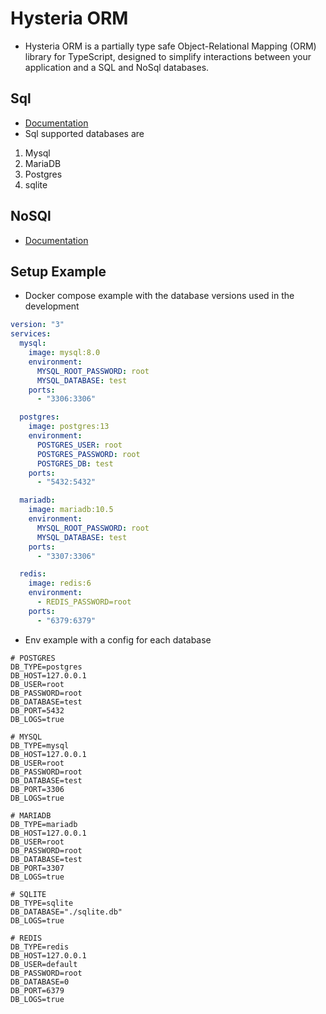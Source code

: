 # Hysteria ORM

- Hysteria ORM is a partially type safe Object-Relational Mapping (ORM) library for TypeScript, designed to simplify interactions between your application and a SQL and NoSql databases.

## Sql
- [Documentation](src/SQL_README.MD)
- Sql supported databases are
1) Mysql
2) MariaDB
3) Postgres
4) sqlite

## NoSQl
- [Documentation](src/no_sql/NOSQL_README.MD)


## Setup Example
- Docker compose example with the database versions used in the development

```yml
version: "3"
services:
  mysql:
    image: mysql:8.0
    environment:
      MYSQL_ROOT_PASSWORD: root
      MYSQL_DATABASE: test
    ports:
      - "3306:3306"

  postgres:
    image: postgres:13
    environment:
      POSTGRES_USER: root
      POSTGRES_PASSWORD: root
      POSTGRES_DB: test
    ports:
      - "5432:5432"

  mariadb:
    image: mariadb:10.5
    environment:
      MYSQL_ROOT_PASSWORD: root
      MYSQL_DATABASE: test
    ports:
      - "3307:3306" 

  redis:
    image: redis:6
    environment:
      - REDIS_PASSWORD=root
    ports:
      - "6379:6379"
```

- Env example with a config for each database

```dotenv
# POSTGRES
DB_TYPE=postgres
DB_HOST=127.0.0.1
DB_USER=root
DB_PASSWORD=root
DB_DATABASE=test
DB_PORT=5432
DB_LOGS=true

# MYSQL
DB_TYPE=mysql
DB_HOST=127.0.0.1
DB_USER=root
DB_PASSWORD=root
DB_DATABASE=test
DB_PORT=3306
DB_LOGS=true

# MARIADB
DB_TYPE=mariadb
DB_HOST=127.0.0.1
DB_USER=root
DB_PASSWORD=root
DB_DATABASE=test
DB_PORT=3307
DB_LOGS=true

# SQLITE
DB_TYPE=sqlite
DB_DATABASE="./sqlite.db"
DB_LOGS=true

# REDIS
DB_TYPE=redis
DB_HOST=127.0.0.1
DB_USER=default
DB_PASSWORD=root
DB_DATABASE=0
DB_PORT=6379
DB_LOGS=true
```